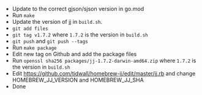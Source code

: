 
- Update to the correct gjson/sjson version in go.mod
- Run `make`
- Update the version of jj in `build.sh`.
- `git add files`
- `git tag v1.7.2` where `1.7.2` is the version in `build.sh`
- `git push` and `git push --tags`
- Run `make package`
- Edit new tag on Github and add the package files
- Run `openssl sha256 packages/jj-1.7.2-darwin-amd64.zip` where `1.7.2` is the version in `build.sh` 
- Edit https://github.com/tidwall/homebrew-jj/edit/master/jj.rb and change HOMEBREW_JJ_VERSION and HOMEBREW_JJ_SHA
- Done
